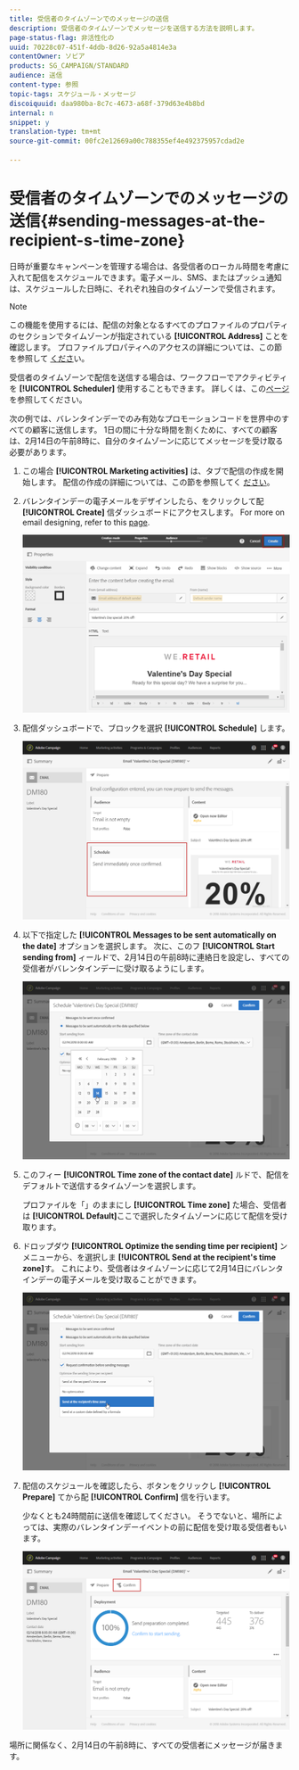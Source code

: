 ```yaml
---
title: 受信者のタイムゾーンでのメッセージの送信
description: 受信者のタイムゾーンでメッセージを送信する方法を説明します。
page-status-flag: 非活性化の
uuid: 70228c07-451f-4ddb-8d26-92a5a4814e3a
contentOwner: ソビア
products: SG_CAMPAIGN/STANDARD
audience: 送信
content-type: 参照
topic-tags: スケジュール・メッセージ
discoiquuid: daa980ba-8c7c-4673-a68f-379d63e4b8bd
internal: n
snippet: y
translation-type: tm+mt
source-git-commit: 00fc2e12669a00c788355ef4e492375957cdad2e

---
```



# 受信者のタイムゾーンでのメッセージの送信{#sending-messages-at-the-recipient-s-time-zone}

日時が重要なキャンペーンを管理する場合は、各受信者のローカル時間を考慮に入れて配信をスケジュールできます。電子メール、SMS、またはプッシュ通知は、スケジュールした日時に、それぞれ独自のタイムゾーンで受信されます。

>[!NOTE]
>
>この機能を使用するには、配信の対象となるすべてのプロファイルのプロパティのセクションでタイムゾーンが指定されている **[!UICONTROL Address]** ことを確認します。 プロファイルプロパティへのアクセスの詳細については、この節を参照して [くださ](../../audiences/using/editing-profiles.md)い。

受信者のタイムゾーンで配信を送信する場合は、ワークフローでアクティビティを **[!UICONTROL Scheduler]** 使用することもできます。 詳しくは、この[ページ](../../automating/using/scheduler.md)を参照してください。

次の例では、バレンタインデーでのみ有効なプロモーションコードを世界中のすべての顧客に送信します。 1日の間に十分な時間を割くために、すべての顧客は、2月14日の午前8時に、自分のタイムゾーンに応じてメッセージを受け取る必要があります。

1. この場合 **[!UICONTROL Marketing activities]** は、タブで配信の作成を開始します。 配信の作成の詳細については、この節を参照してく [ださい](../../channels/using/creating-an-email.md)。
1. バレンタインデーの電子メールをデザインしたら、をクリックして配 **[!UICONTROL Create]** 信ダッシュボードにアクセスします。 For more on email designing, refer to this [page](../../designing/using/personalization.md#example-email-personalization).

   ![](assets/send-time_opt_valentine_1.png)

1. 配信ダッシュボードで、ブロックを選択 **[!UICONTROL Schedule]** します。

   ![](assets/send-time_opt_valentine_2.png)

1. 以下で指定した **[!UICONTROL Messages to be sent automatically on the date]** オプションを選択します。 次に、このフ **[!UICONTROL Start sending from]** ィールドで、2月14日の午前8時に連絡日を設定し、すべての受信者がバレンタインデーに受け取るようにします。

   ![](assets/send-time_opt_valentine.png)

1. このフィー **[!UICONTROL Time zone of the contact date]** ルドで、配信をデフォルトで送信するタイムゾーンを選択します。

   プロファイルを「」のままにし **[!UICONTROL Time zone]** た場合、受信者は **[!UICONTROL Default]**&#x200B;ここで選択したタイムゾーンに応じて配信を受け取ります。

1. ドロップダウ **[!UICONTROL Optimize the sending time per recipient]** ンメニューから、を選択しま **[!UICONTROL Send at the recipient's time zone]**&#x200B;す。 これにより、受信者はタイムゾーンに応じて2月14日にバレンタインデーの電子メールを受け取ることができます。

   ![](assets/send-time_opt_valentine_3.png)

1. 配信のスケジュールを確認したら、ボタンをクリックし **[!UICONTROL Prepare]** てから配 **[!UICONTROL Confirm]** 信を行います。

   少なくとも24時間前に送信を確認してください。 そうでないと、場所によっては、実際のバレンタインデーイベントの前に配信を受け取る受信者もいます。

   ![](assets/send-time_opt_valentine_4.png)

場所に関係なく、2月14日の午前8時に、すべての受信者にメッセージが届きます。

